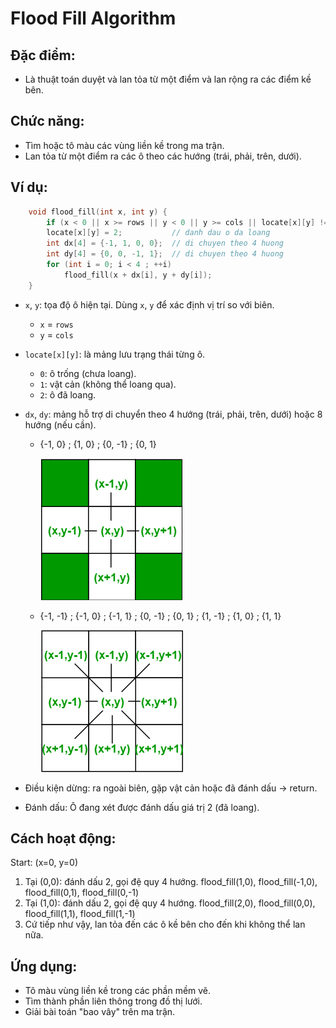 # Flood Fill Algorithm

## Đặc điểm:
- Là thuật toán duyệt và lan tỏa từ một điểm và lan rộng ra các điểm kề bên.

## Chức năng:
- Tìm hoặc tô màu các vùng liền kề trong ma trận.
- Lan tỏa từ một điểm ra các ô theo các hướng (trái, phải, trên, dưới).

## Ví dụ:
``` cpp
    void flood_fill(int x, int y) {
        if (x < 0 || x >= rows || y < 0 || y >= cols || locate[x][y] != 0) return;
        locate[x][y] = 2;           // danh dau o da loang
        int dx[4] = {-1, 1, 0, 0};  // di chuyen theo 4 huong
        int dy[4] = {0, 0, -1, 1};  // di chuyen theo 4 huong
        for (int i = 0; i < 4 ; ++i)
            flood_fill(x + dx[i], y + dy[i]);
    }
```
- `x`, `y`: tọa độ ô hiện tại. Dùng `x`, `y` để xác định vị trí so với biên.
  - `x` = `rows`
  - `y` = `cols`
- `locate[x][y]`: là mảng lưu trạng thái từng ô.
  - `0`: ô trống (chưa loang).
  - `1`: vật cản (không thể loang qua).
  - `2`: ô đã loang.
- `dx`, `dy`: mảng hỗ trợ di chuyển theo 4 hướng (trái, phải, trên, dưới) hoặc 8 hướng (nếu cần).
  - {-1, 0} ; {1, 0} ; {0, -1} ; {0, 1}
  
    ![Cardinal Directions](cardinal_directions.png)

  - {-1, -1} ; {-1, 0} ; {-1, 1} ; {0, -1} ; {0, 1} ; {1, -1} ; {1, 0} ; {1, 1}

    ![Cardinal and Intercardinal Directions](cardinal_and_intercardinal_directions.png)

- Điều kiện dừng: ra ngoài biên, gặp vật cản hoặc đã đánh dấu -> return.
- Đánh dấu: Ô đang xét được đánh dấu giá trị 2 (đã loang).

## Cách hoạt động:
Start: (x=0, y=0)
1. Tại (0,0): đánh dấu 2, gọi đệ quy 4 hướng.
   flood_fill(1,0), flood_fill(-1,0), flood_fill(0,1), flood_fill(0,-1)
2. Tại (1,0): đánh dấu 2, gọi đệ quy 4 hướng.
   flood_fill(2,0), flood_fill(0,0), flood_fill(1,1), flood_fill(1,-1)
3. Cứ tiếp như vậy, lan tỏa đến các ô kề bên cho đến khi không thể lan nữa.

## Ứng dụng:
- Tô màu vùng liền kề trong các phần mềm vẽ.
- Tìm thành phần liên thông trong đồ thị lưới.
- Giải bài toán "bao vây" trên ma trận.
